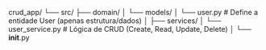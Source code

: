 crud_app/
└── src/
    ├── domain/
    │   └── models/
    │       └── user.py           # Define a entidade User (apenas estrutura/dados)
    │
    ├── services/
    │   └── user_service.py       # Lógica de CRUD (Create, Read, Update, Delete)
    │
    └── __init__.py
